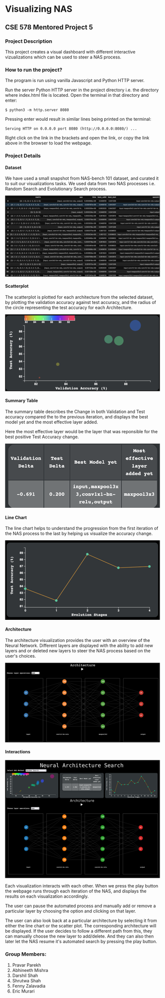 # Visualizing NAS
## CSE 578 Mentored Project 5

### Project Description
This project creates a visual dashboard with different interactive vizualizations which can be used to steer a NAS process.

### How to run the project?
The program is run using vanilla Javascript and Python HTTP server.

Run the server Python HTTP server in the project directory i.e. the directory where index.html file is located. Open the terminal in that directory and enter:

```
$ python3 -m http.server 8080
```

Pressing enter would result in similar lines being printed on the terminal:

```
Serving HTTP on 0.0.0.0 port 8080 (http://0.0.0.0:8080/) ...
```

Right click on the link in the brackets and open the link, or copy the link above in the browser to load the webpage.

### Project Details
#### Dataset
We have used a small snapshot from NAS-bench 101 dataset, and curated it to suit our visualizations tasks. We used data from two NAS processes i.e. Random Search and Evolutionary Search process. 

![Dataset](img/dataset.png)

#### Scatterplot
The scatterplot is plotted for each architecture from the selected dataset, by plotting the validation accuracy against test accuracy, and the radius of the circle representing the test accuracy for each Architecture. 

![Scatterplot](img/scatterplot.png)

#### Summary Table
The summary table describes the Change in both Validation and Test accuracy compared the to the previous iteration, and displays the best model yet and the most effective layer added.

Here the most effective layer would be the layer that was reponsible for the best positive Test Accuracy change.

![Summary Table](img/summarytable.png)

#### Line Chart
The line chart helps to understand the progression from the first iteration of the NAS process to the last by helping us visualize the accuracy change.

![Line Chart](img/linechart.png)

#### Architecture
The architecture visualization provides the user with an overview of the Neural Network. Different layers are displayed with the ability to add new layers and or deleted new layers to steer the NAS process based on the user's choices.

![Architecture Table](img/architecture.png)

#### Interactions
![Full-Page](img/fullpage.png)

Each visualization interacts with each other. When we press the play button the webpage runs through each iteration of the NAS, and displays the results on each visualization accordingly. 

The user can pause the automated process and manually add or remove a particular layer by choosing the option and clicking on that layer. 

The user can also look back at a particular architecture by selecting it from either the line chart or the scatter plot. The corresponding architecture will be displayed. If the user decides to follow a different path from this, they can manually choose the new layer to add/delete. And they can also then later let the NAS resume it's automated search by pressing the play button.


### Group Members:
1. Pravar Parekh
2. Abhineeth Mishra
3. Darshil Shah
4. Shrutwa Shah
5. Fenny Zalavadia
6. Eric Murari